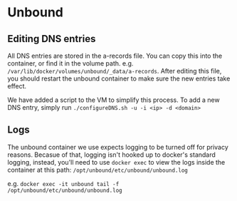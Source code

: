 # Unbound

## Editing DNS entries

All DNS entries are stored in the a-records file. You can copy this into the container, or find it in the volume path. e.g. `/var/lib/docker/volumes/unbound/_data/a-records`. After editing this file, you should restart the unbound container to make sure the new entries take effect.

We have added a script to the VM to simplify this process. To add a new DNS entry, simply run `./configureDNS.sh -u -i <ip> -d <domain>`

## Logs

The unbound container we use expects logging to be turned off for privacy reasons. Becasue of that, logging isn't hooked up to docker's standard logging, instead, you'll need to use `docker exec` to view the logs inside the container at this path: `/opt/unbound/etc/unbound/unbound.log`

e.g. `docker exec -it unbound tail -f /opt/unbound/etc/unbound/unbound.log`
